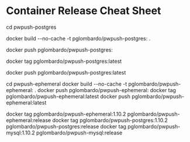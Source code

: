 # Container Release Cheat Sheet

cd pwpush-postgres

docker build --no-cache -t pglombardo/pwpush-postgres:<version> .

docker push pglombardo/pwpush-postgres:<version>

docker tag <tag> pglombardo/pwpush-postgres:latest

docker push pglombardo/pwpush-postgres:latest

cd pwpush-ephemeral
docker build --no-cache -t pglombardo/pwpush-ephemeral:<version> .
docker push pglombardo/pwpush-ephemeral:<version>
docker tag <tag> pglombardo/pwpush-ephemeral:latest
docker push pglombardo/pwpush-ephemeral:latest

docker tag pglombardo/pwpush-ephemeral:1.10.2 pglombardo/pwpush-ephemeral:release
docker tag pglombardo/pwpush-postgres:1.10.2 pglombardo/pwpush-postgres:release
docker tag pglombardo/pwpush-mysql:1.10.2 pglombardo/pwpush-mysql:release